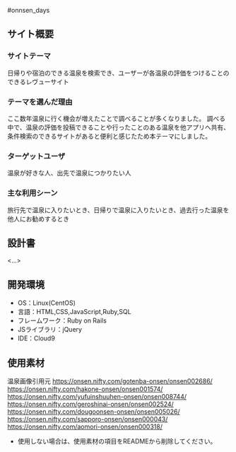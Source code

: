 #onnsen_days

## サイト概要
### サイトテーマ
日帰りや宿泊のできる温泉を検索でき、ユーザーが各温泉の評価をつけることのできるレヴューサイト

### テーマを選んだ理由
ここ数年温泉に行く機会が増えたことで調べることが多くなりました。
調べる中で、温泉の評価を投稿できることや行ったことのある温泉を他アプリへ共有、条件検索のできるサイトがあると便利と感じたため本テーマにしました。

### ターゲットユーザ
温泉が好きな人、出先で温泉につかりたい人

### 主な利用シーン
旅行先で温泉に入りたいとき、日帰りで温泉に入りたいとき、過去行った温泉を他人にお勧めするとき

## 設計書
<...>

## 開発環境
- OS：Linux(CentOS)
- 言語：HTML,CSS,JavaScript,Ruby,SQL
- フレームワーク：Ruby on Rails
- JSライブラリ：jQuery
- IDE：Cloud9

## 使用素材
温泉画像引用元
https://onsen.nifty.com/gotenba-onsen/onsen002686/
https://onsen.nifty.com/hakone-onsen/onsen001574/
https://onsen.nifty.com/yufuinshuuhen-onsen/onsen008744/
https://onsen.nifty.com/geroshinai-onsen/onsen002524/
https://onsen.nifty.com/dougoonsen-onsen/onsen005026/
https://onsen.nifty.com/sapporo-onsen/onsen000043/
https://onsen.nifty.com/aomori-onsen/onsen000318/
- 使用しない場合は、使用素材の項目をREADMEから削除してください。